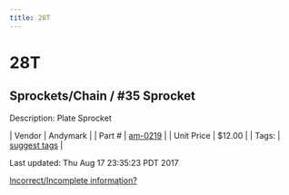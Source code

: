 ```yaml
---
title: 28T
---
```


# 28T
## Sprockets/Chain / #35 Sprocket
Description: 	Plate Sprocket 

| Vendor | Andymark | 
| Part # | [am-0219](http://www.andymark.com/Sprocket-p/am-0219.htm) | 
| Unit Price | $12.00 | 
| Tags: | [suggest tags](https://docs.google.com/forms/d/e/1FAIpQLSeWyY8v3RgOty-MyWmh9U0iivNYN_molChYyS-0U-o-kOAv_g/viewform) | 

Last updated: Thu Aug 17 23:35:23 PDT 2017

 [Incorrect/Incomplete information?](https://docs.google.com/forms/d/e/1FAIpQLSeWyY8v3RgOty-MyWmh9U0iivNYN_molChYyS-0U-o-kOAv_g/viewform)